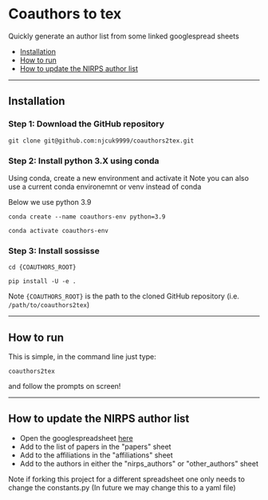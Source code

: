 # Coauthors to tex

Quickly generate an author list from some linked googlespread sheets

- [Installation](#installation)
- [How to run](#how-to-run)
- [How to update the NIRPS author list](#how-to-update-the-nirps-author-list)



---

## Installation

### Step 1: Download the GitHub repository

```
git clone git@github.com:njcuk9999/coauthors2tex.git
```

### Step 2: Install python 3.X using conda

Using conda, create a new environment and activate it
Note you can also use a current conda environemnt or venv instead of conda

Below we use python 3.9

```
conda create --name coauthors-env python=3.9
```

```
conda activate coauthors-env
```

### Step 3: Install sossisse

```
cd {COAUTHORS_ROOT}

pip install -U -e .
```

Note `{COAUTHORS_ROOT}` is the path to the cloned GitHub repository (i.e. `/path/to/coauthors2tex`)

---

## How to run

This is simple, in the command line just type:

```
coauthors2tex
```

and follow the prompts on screen!

---

## How to update the NIRPS author list

- Open the googlespreadsheet [here](https://docs.google.com/spreadsheets/d/1hGPX_s_fUbEmjDtBbrWrlgwDFMC_Ek-63s1JCHnaIvA/edit?usp=sharing)
- Add to the list of papers in the "papers" sheet
- Add to the affiliations in the "affiliations" sheet
- Add to the authors in either the "nirps_authors" or "other_authors" sheet


Note if forking this project for a different spreadsheet one only needs to change the constants.py
(In future we may change this to a yaml file)

